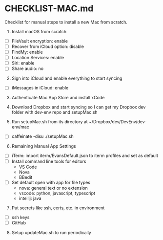 # CHECKLIST-MAC.md
Checklist for manual steps to install a new Mac from scratch.

1. Install macOS from scratch
- [ ] FileVault encryption: enable
- [ ] Recover from iCloud option: disable
- [ ] FindMy: enable
- [ ] Location Services: enable
- [ ] Siri: enable
- [ ] Share audio: no

2. Sign into iCloud and enable everything to start syncing
- [ ] iMessages in iCloud: enable

3. Authenticate Mac App Store and install xCode

4. Download Dropbox and start syncing so I can get my Dropbox dev folder with dev-env repo and setupMac.sh

5. Run setupMac.sh from its directory at ~/Dropbox/dev/DevEnv/dev-env/mac
- [ ] caffeinate -disu ./setupMac.sh

6. Remaining Manual App Settings
- [ ] iTerm: import iterm/EvansDefault.json to iterm profiles and set as default
- [ ] Install command line tools for editors
    - VS Code
    - Nova
    - BBedit
- [ ] Set default open with app for file types
    - nova: general text or no extension
    - vscode: python, javascript, typescript
    - intellij: java

7. Put secrets like ssh, certs, etc. in environment
- [ ] ssh keys
- [ ] GitHub

8. Setup updateMac.sh to run periodically
